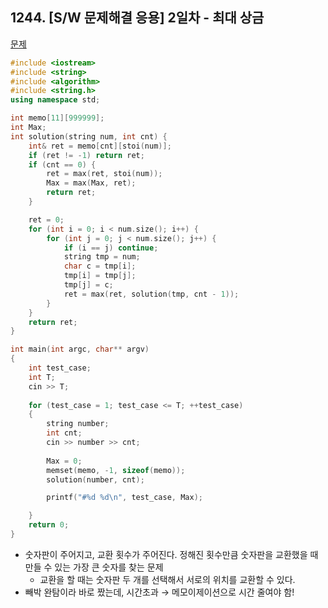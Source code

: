 ## 1244. [S/W 문제해결 응용] 2일차 - 최대 상금

[문제](https://swexpertacademy.com/main/code/problem/problemDetail.do?contestProbId=AV15Khn6AN0CFAYD)



```c++
#include <iostream>
#include <string>
#include <algorithm>
#include <string.h>
using namespace std;

int memo[11][999999];
int Max;
int solution(string num, int cnt) {
	int& ret = memo[cnt][stoi(num)];
	if (ret != -1) return ret;
	if (cnt == 0) {
		ret = max(ret, stoi(num));
		Max = max(Max, ret);
		return ret;
	}

	ret = 0;
	for (int i = 0; i < num.size(); i++) {
		for (int j = 0; j < num.size(); j++) {
			if (i == j) continue;
			string tmp = num;
			char c = tmp[i];
			tmp[i] = tmp[j];
			tmp[j] = c;
			ret = max(ret, solution(tmp, cnt - 1));
		}
	}
	return ret;
}

int main(int argc, char** argv)
{
	int test_case;
	int T;
	cin >> T;
	
	for (test_case = 1; test_case <= T; ++test_case)
	{
		string number;
		int cnt;
		cin >> number >> cnt;
		
		Max = 0;
		memset(memo, -1, sizeof(memo));
		solution(number, cnt);

		printf("#%d %d\n", test_case, Max);

	}
	return 0;
}
```

- 숫자판이 주어지고, 교환 횟수가 주어진다. 정해진 횟수만큼 숫자판을 교환했을 때 만들 수 있는 가장 큰 숫자를 찾는 문제
  - 교환을 할 때는 숫자판 두 개를 선택해서 서로의 위치를 교환할 수 있다.
- 빼박 완탐이라 바로 짰는데, 시간초과 → 메모이제이션으로 시간 줄여야 함!